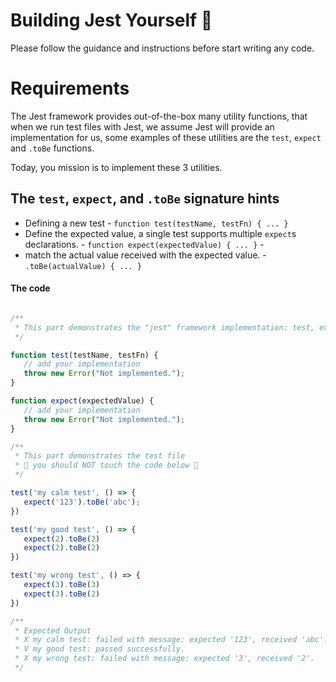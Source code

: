 # Building Jest Yourself 🤡

Please follow the guidance and instructions before start writing any code.

# Requirements

The Jest framework provides out-of-the-box many utility functions, that when we run test files with Jest, we assume Jest will provide an implementation for us, some examples of these utilities are the `test`, `expect` and `.toBe` functions.

Today, you mission is to implement these 3 utilities.

## The `test`, `expect`, and `.toBe` signature hints

* Defining a new test - `function test(testName, testFn) { ... }`
* Define the expected value, a single test supports multiple `expect`s declarations. - `function expect(expectedValue) { ... }` - 
* match the actual value received with the expected value. - `.toBe(actualValue) { ... }`

#### The code

```ts

/**
 * This part demonstrates the "jest" framework implementation: test, expect, .toBe
 */

function test(testName, testFn) { 
   // add your implementation
   throw new Error("Not implemented.");
}

function expect(expectedValue) {
   // add your implementation
   throw new Error("Not implemented.");
}

/**
 * This part demonstrates the test file
 * 🚧 you should NOT touch the code below 🚧
 */ 

test('my calm test', () => {
   expect('123').toBe('abc');
})

test('my good test', () => {
   expect(2).toBe(2)
   expect(2).toBe(2)
})

test('my wrong test', () => {
   expect(3).toBe(3)
   expect(3).toBe(2)
})

/**
 * Expected Output 
 * X my calm test: failed with message: expected '123', received 'abc'.
 * V my good test: passed successfully.
 * X my wrong test: failed with message: expected '3', received '2'.
 */
```
